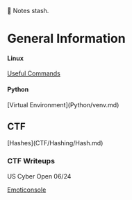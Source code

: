 :page_with_curl: Notes stash. 
<h1>General Information</h1>
	<h4>Linux</h4>
	
[Useful Commands](Linux/Useful.md)

<h4>Python</h4>
[Virtual Environment](Python/venv.md)

<h2>CTF</h2>
[Hashes](CTF/Hashing/Hash.md)

<h3>CTF Writeups</h3>
US Cyber Open 06/24

[Emoticonsole](Upload/WriteUPs/Emoticonsole.md)
